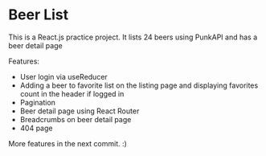 # Beer List

This is a React.js practice project.
It lists 24 beers using PunkAPI and has a beer detail page

Features:

- User login via useReducer
- Adding a beer to favorite list on the listing page and displaying favorites count in the header if logged in
- Pagination
- Beer detail page using React Router
- Breadcrumbs on beer detail page
- 404 page

More features in the next commit. :)
